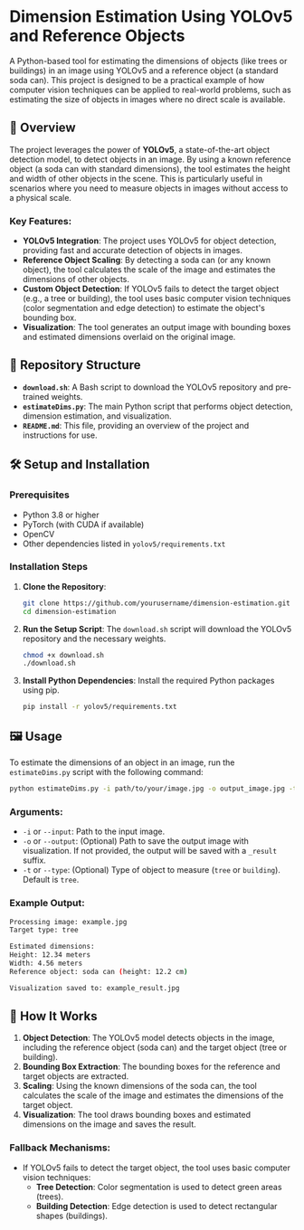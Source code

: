 # Dimension Estimation Using YOLOv5 and Reference Objects

A Python-based tool for estimating the dimensions of objects (like trees or buildings) in an image using YOLOv5 and a reference object (a standard soda can). This project is designed to be a practical example of how computer vision techniques can be applied to real-world problems, such as estimating the size of objects in images where no direct scale is available.

## 🚀 Overview

The project leverages the power of **YOLOv5**, a state-of-the-art object detection model, to detect objects in an image. By using a known reference object (a soda can with standard dimensions), the tool estimates the height and width of other objects in the scene. This is particularly useful in scenarios where you need to measure objects in images without access to a physical scale.

### Key Features:
- **YOLOv5 Integration**: The project uses YOLOv5 for object detection, providing fast and accurate detection of objects in images.
- **Reference Object Scaling**: By detecting a soda can (or any known object), the tool calculates the scale of the image and estimates the dimensions of other objects.
- **Custom Object Detection**: If YOLOv5 fails to detect the target object (e.g., a tree or building), the tool uses basic computer vision techniques (color segmentation and edge detection) to estimate the object's bounding box.
- **Visualization**: The tool generates an output image with bounding boxes and estimated dimensions overlaid on the original image.

## 📂 Repository Structure

- **`download.sh`**: A Bash script to download the YOLOv5 repository and pre-trained weights.
- **`estimateDims.py`**: The main Python script that performs object detection, dimension estimation, and visualization.
- **`README.md`**: This file, providing an overview of the project and instructions for use.

## 🛠️ Setup and Installation

### Prerequisites
- Python 3.8 or higher
- PyTorch (with CUDA if available)
- OpenCV
- Other dependencies listed in `yolov5/requirements.txt`

### Installation Steps

1. **Clone the Repository**:
   ```bash
   git clone https://github.com/yourusername/dimension-estimation.git
   cd dimension-estimation
   ```

2. **Run the Setup Script**:
   The `download.sh` script will download the YOLOv5 repository and the necessary weights.
   ```bash
   chmod +x download.sh
   ./download.sh
   ```

3. **Install Python Dependencies**:
   Install the required Python packages using pip.
   ```bash
   pip install -r yolov5/requirements.txt
   ```

## 🖼️ Usage

To estimate the dimensions of an object in an image, run the `estimateDims.py` script with the following command:

```bash
python estimateDims.py -i path/to/your/image.jpg -o output_image.jpg -t tree
```

### Arguments:
- `-i` or `--input`: Path to the input image.
- `-o` or `--output`: (Optional) Path to save the output image with visualization. If not provided, the output will be saved with a `_result` suffix.
- `-t` or `--type`: (Optional) Type of object to measure (`tree` or `building`). Default is `tree`.

### Example Output:
```bash
Processing image: example.jpg
Target type: tree

Estimated dimensions:
Height: 12.34 meters
Width: 4.56 meters
Reference object: soda can (height: 12.2 cm)

Visualization saved to: example_result.jpg
```

## 🧠 How It Works

1. **Object Detection**: The YOLOv5 model detects objects in the image, including the reference object (soda can) and the target object (tree or building).
2. **Bounding Box Extraction**: The bounding boxes for the reference and target objects are extracted.
3. **Scaling**: Using the known dimensions of the soda can, the tool calculates the scale of the image and estimates the dimensions of the target object.
4. **Visualization**: The tool draws bounding boxes and estimated dimensions on the image and saves the result.

### Fallback Mechanisms:
- If YOLOv5 fails to detect the target object, the tool uses basic computer vision techniques:
  - **Tree Detection**: Color segmentation is used to detect green areas (trees).
  - **Building Detection**: Edge detection is used to detect rectangular shapes (buildings).


